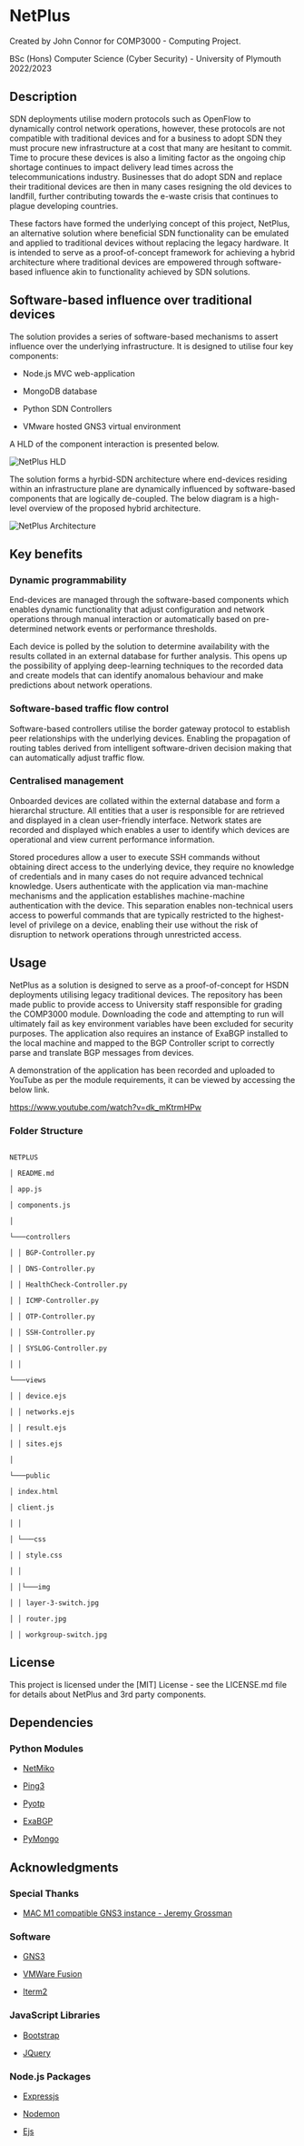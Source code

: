 # NetPlus

  

Created by John Connor for COMP3000 - Computing Project.

  

BSc (Hons) Computer Science (Cyber Security) - University of Plymouth 2022/2023

  

## Description

  

SDN deployments utilise modern protocols such as OpenFlow to dynamically control network operations, however, these protocols are not compatible with traditional devices and for a business to adopt SDN they must procure new infrastructure at a cost that many are hesitant to commit. Time to procure these devices is also a limiting factor as the ongoing chip shortage continues to impact delivery lead times across the telecommunications industry. Businesses that do adopt SDN and replace their traditional devices are then in many cases resigning the old devices to landfill, further contributing towards the e-waste crisis that continues to plague developing countries.

  

These factors have formed the underlying concept of this project, NetPlus, an alternative solution where beneficial SDN functionality can be emulated and applied to traditional devices without replacing the legacy hardware. It is intended to serve as a proof-of-concept framework for achieving a hybrid architecture where traditional devices are empowered through software-based influence akin to functionality achieved by SDN solutions.

  
  

## Software-based influence over traditional devices

The solution provides a series of software-based mechanisms to assert influence over the underlying infrastructure. It is designed to utilise four key components:

  

* Node.js MVC web-application

* MongoDB database

* Python SDN Controllers

* VMware hosted GNS3 virtual environment

  

A HLD of the component interaction is presented below.

![NetPlus HLD](https://github.com/Johncon93/NetPlus/blob/main/design/Vid-HLD.png)

  

The solution forms a hyrbid-SDN architecture where end-devices residing within an infrastructure plane are dynamically influenced by software-based components that are logically de-coupled. The below diagram is a high-level overview of the proposed hybrid architecture.

  

![NetPlus Architecture](https://github.com/Johncon93/NetPlus/blob/main/design/Vid-NetPlusArch.png)

  

## Key benefits

  

### Dynamic programmability

End-devices are managed through the software-based components which enables dynamic functionality that adjust configuration and network operations through manual interaction or automatically based on pre-determined network events or performance thresholds.

  

Each device is polled by the solution to determine availability with the results collated in an external database for further analysis. This opens up the possibility of applying deep-learning techniques to the recorded data and create models that can identify anomalous behaviour and make predictions about network operations.

  

### Software-based traffic flow control

Software-based controllers utilise the border gateway protocol to establish peer relationships with the underlying devices. Enabling the propagation of routing tables derived from intelligent software-driven decision making that can automatically adjust traffic flow.

  

### Centralised management

Onboarded devices are collated within the external database and form a hierarchal structure. All entities that a user is responsible for are retrieved and displayed in a clean user-friendly interface. Network states are recorded and displayed which enables a user to identify which devices are operational and view current performance information.

  

Stored procedures allow a user to execute SSH commands without obtaining direct access to the underlying device, they require no knowledge of credentials and in many cases do not require advanced technical knowledge. Users authenticate with the application via man-machine mechanisms and the application establishes machine-machine authentication with the device. This separation enables non-technical users access to powerful commands that are typically restricted to the highest-level of privilege on a device, enabling their use without the risk of disruption to network operations through unrestricted access.

  

## Usage

NetPlus as a solution is designed to serve as a proof-of-concept for HSDN deployments utilising legacy traditional devices. The repository has been made public to provide access to University staff responsible for grading the COMP3000 module. Downloading the code and attempting to run will ultimately fail as key environment variables have been excluded for security purposes. The application also requires an instance of ExaBGP installed to the local machine and mapped to the BGP Controller script to correctly parse and translate BGP messages from devices.

  

A demonstration of the application has been recorded and uploaded to YouTube as per the module requirements, it can be viewed by accessing the below link.

https://www.youtube.com/watch?v=dk_mKtrmHPw
  

### Folder Structure

```

NETPLUS

│ README.md

│ app.js

│ components.js

│

└───controllers

│ │ BGP-Controller.py

│ │ DNS-Controller.py

│ │ HealthCheck-Controller.py

│ │ ICMP-Controller.py

│ │ OTP-Controller.py

│ │ SSH-Controller.py

│ │ SYSLOG-Controller.py

│ │

└───views

│ │ device.ejs

│ │ networks.ejs

│ │ result.ejs

│ │ sites.ejs

│

└───public

│ index.html

│ client.js

│ │

│ └───css

│ │ style.css

│ │

│ │└───img

│ │ layer-3-switch.jpg

│ │ router.jpg

│ │ workgroup-switch.jpg

```

  

## License

  

This project is licensed under the [MIT] License - see the LICENSE.md file for details about NetPlus and 3rd party components.

  

## Dependencies

  

### Python Modules

  

* [NetMiko](https://github.com/ktbyers/netmiko)

  

* [Ping3](https://pypi.org/project/ping3/)

  

* [Pyotp](https://github.com/pyauth/pyotp)

  

* [ExaBGP](https://github.com/Exa-Networks/exabgp)

  

* [PyMongo](https://github.com/mongodb/mongo-python-driver)

  

## Acknowledgments

  

### Special Thanks

* [MAC M1 compatible GNS3 instance - Jeremy Grossman](https://github.com/GNS3/gns3-gui/discussions/3261)

  

### Software

  

* [GNS3](https://gns3.com/)

  

* [VMWare Fusion](https://www.vmware.com/uk/products/fusion.html)

  

* [Iterm2](https://iterm2.com/)

  
  

### JavaScript Libraries

  

* [Bootstrap](https://getbootstrap.com/)

  

* [JQuery](https://jquery.com/)

  
  

### Node.js Packages

  

* [Expressjs](https://expressjs.com/)

  

* [Nodemon](https://www.npmjs.com/package/nodemon)

  

* [Ejs](https://ejs.co/)
